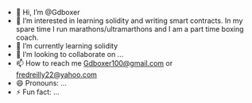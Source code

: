 - 👋 Hi, I’m @Gdboxer
- 👀 I’m interested in learning solidity and writing smart contracts. In my spare time I run marathons/ultramarthons and I am a part time boxing coach. 
- 🌱 I’m currently learning solidity
- 💞️ I’m looking to collaborate on ...
- 📫 How to reach me Gdboxer100@gmail.com or fredreilly22@yahoo.com
- 😄 Pronouns: ...
- ⚡ Fun fact: ...

<!---
Gdboxer/Gdboxer is a ✨ special ✨ repository because its `README.md` (this file) appears on your GitHub profile.
You can click the Preview link to take a look at your changes.
--->
